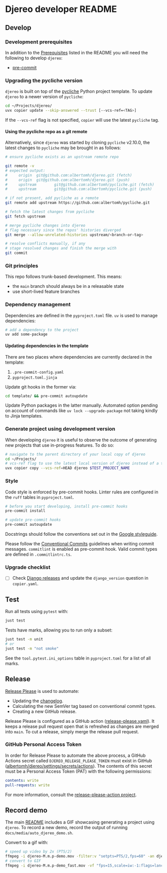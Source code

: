# Djereo developer README

## Develop

### Development prerequisites

In addition to the [Prerequisites](../README.md#prerequisites) listed in the README you
will need the following to develop `djereo`:

- [pre-commit](https://pre-commit.com/)

### Upgrading the pycliche version

`djereo` is built on top of the [pycliche](https://github.com/albertomh/pycliche) Python
project template. To update `djereo` to a newer version of `pycliche`:

```sh
cd ~/Projects/djereo/
uvx copier update --skip-answered --trust [--vcs-ref=<TAG>]
```

If the `--vcs-ref` flag is not specified, `copier` will use the latest `pycliche` tag.

#### Using the pycliche repo as a git remote

Alternatively, since `djereo` was started by cloning `pycliche` v2.10.0, the latest
changes to `pycliche` may be brought in as follows:

```sh
# ensure pycliche exists as an upstream remote repo

git remote -v
# expected output:
#     origin  git@github.com:albertomh/djereo.git (fetch)
#     origin  git@github.com:albertomh/djereo.git (push)
#     upstream        git@github.com:albertomh/pycliche.git (fetch)
#     upstream        git@github.com:albertomh/pycliche.git (push)

# if not present, add pycliche as a remote
git remote add upstream https://github.com:albertomh/pycliche.git

# fetch the latest changes from pycliche
git fetch upstream

# merge pycliche changes into djereo
# flag necessary since the repos' histories diverged
git merge --allow-unrelated-histories upstream/<branch-or-tag>

# resolve conflicts manually, if any
# stage resolved changes and finish the merge with
git commit
```

### Git principles

This repo follows trunk-based development. This means:

- the `main` branch should always be in a releasable state
- use short-lived feature branches

### Dependency management

Dependencies are defined in the `pyproject.toml` file. `uv` is used to manage
dependencies:

```sh
# add a dependency to the project
uv add some-package
```

#### Updating dependencies in the template

There are two places where dependencies are currently declared in the template:

1. `.pre-commit-config.yaml`
1. `pyproject.toml.jinja`

Update git hooks in the former via:

```sh
cd template/ && pre-commit autoupdate
```

Update Python packages in the latter manually. Automated option pending on account of
commands like `uv lock --upgrade-package` not taking kindly to Jinja templates.

### Generate project using development version

When developing `djereo` it is useful to observe the outcome of generating new projects
that use in-progress features. To do so:

```sh
# navigate to the parent directory of your local copy of djereo
cd ~/Projects/
# vcs-ref flag to use the latest local version of djereo instead of a tagged version
uvx copier copy --vcs-ref=HEAD djereo $TEST_PROJECT_NAME
```

### Style

Code style is enforced by pre-commit hooks. Linter rules are configured in the `ruff`
tables in `pyproject.toml`.

```sh
# before you start developing, install pre-commit hooks
pre-commit install

# update pre-commit hooks
pre-commit autoupdate
```

Docstrings should follow the conventions set out in the [Google styleguide](https://google.github.io/styleguide/pyguide.html#38-comments-and-docstrings).

Please follow the [Conventional Commits](https://www.conventionalcommits.org/en/v1.0.0/)
guidelines when writing commit messages. `commitlint` is enabled as
pre-commit hook. Valid commit types are defined in `.commitlintrc.ts`.

### Upgrade checklist

- [ ] Check [Django releases](https://docs.djangoproject.com/en/5.1/releases/) and update
      the `django_version` question in `copier.yaml`.

## Test

Run all tests using `pytest` with:

```sh
just test
```

Tests have marks, allowing you to run only a subset:

```sh
just test -m unit
# or
just test -m "not smoke"
```

See the `tool.pytest.ini_options` table in `pyproject.toml` for a list of all marks.

## Release

[Release Please](https://github.com/googleapis/release-please) is used to automate:

- Updating the [changelog](CHANGELOG.md).
- Calculating the new SemVer tag based on conventional commit types.
- Creating a new GitHub release.

Release Please is configured as a GitHub action ([release-please.yaml](.github/workflows/release-please.yaml)).
It keeps a release pull request open that is refreshed as changes are merged into `main`.
To cut a release, simply merge the release pull request.

### GitHub Personal Access Token

In order for Release Please to automate the above process, a GitHub Actions secret called
`DJEREO_RELEASE_PLEASE_TOKEN` must exist in GitHub ([albertomh/djereo/settings/secrets/actions](albertomh/djereo/settings/secrets/actions)).
The contents of this secret must be a Personal Access Token (PAT) with the following permissions:

```yaml
contents: write
pull-requests: write
```

For more information, consult the [release-please-action project](https://github.com/googleapis/release-please-action).

## Record demo

The main [README](../README.md) includes a GIF showcasing generating a project using
`djereo`. To record a new demo, record the output of running `docs/media/auto_djereo_demo.sh`.

Convert to a gif with:

```sh
# speed up video by 2x (PTS/2)
ffmpeg -i djereo-M.m.p-demo.mov -filter:v "setpts=PTS/2,fps=60" -an djereo-M.m.p-demo_fast.mov
# convert to GIF
ffmpeg -i djereo-M.m.p-demo_fast.mov -vf "fps=15,scale=iw:-1:flags=lanczos" -loop 0 djereo-M.m.p-demo.gif
```
